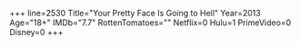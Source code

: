 +++
line=2530
Title="Your Pretty Face Is Going to Hell"
Year=2013
Age="18+"
IMDb="7.7"
RottenTomatoes=""
Netflix=0
Hulu=1
PrimeVideo=0
Disney=0
+++

